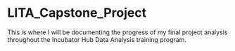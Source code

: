 # LITA_Capstone_Project
This is where I will be documenting the progress of my final project analysis throughout the Incubator Hub Data Analysis training program.
